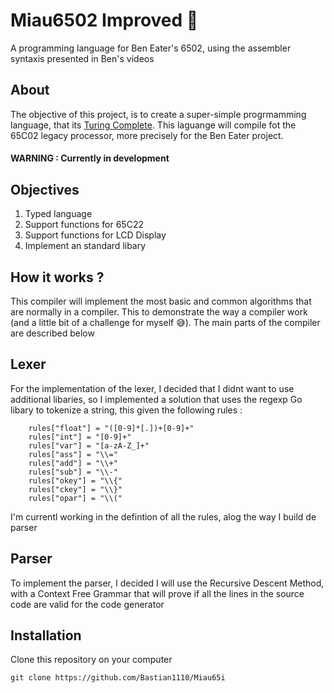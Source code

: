# Miau6502 Improved 🧶

A programming language for Ben Eater's 6502, using the assembler syntaxis presented in Ben's videos

## About

The objective of this project, is to create a super-simple progrmamming language, that
its [Turing Complete](https://en.wikipedia.org/wiki/Turing_completeness). This laguange
will compile fot the 65C02 legacy processor, more precisely for the Ben Eater project.

#### **WARNING : Currently in development**

## Objectives

1. Typed language
2. Support functions for 65C22
3. Support functions for LCD Display
4. Implement an standard libary

## How it works ?

This compiler will implement the most basic and common algorithms that are
normally in a compiler. This to demonstrate the way a compiler work (and a little bit of a challenge for myself 😅). The main parts of the compiler are described below

## Lexer

For the implementation of the lexer, I decided that I didnt want to use additional libaries, so I implemented a solution that uses the regexp Go libary to tokenize a string, this given the following rules :

```
	rules["float"] = "([0-9]*[.])+[0-9]+"
	rules["int"] = "[0-9]+"
	rules["var"] = "[a-zA-Z_]+"
	rules["ass"] = "\\="
	rules["add"] = "\\+"
	rules["sub"] = "\\-"
	rules["okey"] = "\\{"
	rules["ckey"] = "\\}"
	rules["opar"] = "\\("

```

I'm currentl working in the defintion of all the rules, alog the way I build de parser

## Parser

To implement the parser, I decided I will use the Recursive Descent Method, with a Context Free Grammar that will prove if all the lines in the source code are valid for the code generator

## Installation

Clone this repository on your computer

```
git clone https://github.com/Bastian1110/Miau65i
```
